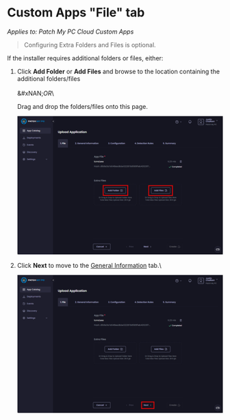 # Custom Apps "File" tab

_Applies to: Patch My PC Cloud Custom Apps_

<blockquote class="wp-block-quote is-note">
<p>Configuring Extra Folders and Files is optional.</p>
</blockquote>

If the installer requires additional folders or files, either:

1.  Click **Add Folder** or **Add Files** and browse to the location containing the additional folders/files\
    \
    &#xNAN;_&#x4F;R_\


    Drag and drop the folders/files onto this page.



    ![Clicking "Add Folder" or "Add Files" to additional items](/_images/image-(213).png "Clicking &#x22;Add Folder&#x22; or &#x22;Add Files&#x22; to additional items")


2.  Click **Next** to move to the [General Information](custom-apps-general-information-tab.md) tab.\


    ![Clicking "Next" to move to the "General Information" tab](/_images/image-(214).png "Clicking &#x22;Next&#x22; to move to the &#x22;General Information&#x22; tab")